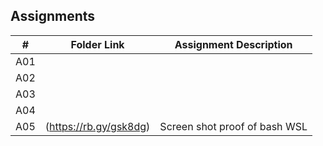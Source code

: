 ## Assignments

|  #  | Folder Link | Assignment Description |
| :-: | ----------- | ---------------------- |
|  A01  |       |           |
|  A02  |       |           |
|  A03  |       |           |
|  A04  |       |           |
|  A05  |   (https://rb.gy/gsk8dg)    |     Screen shot proof of bash WSL      |

